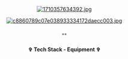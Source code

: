 <div align="center"> 

[![1710357634392.jpg](https://i.postimg.cc/FHHhVXfc/1710357634392.jpg)](https://postimg.cc/F7wthqVs)


[![c8860789c07e038933334172daecc003.jpg](https://i.postimg.cc/SNxqLG9v/c8860789c07e038933334172daecc003.jpg)](https://postimg.cc/nMg6pB04)

<h3 align="center">  </h3>
<p align="center"> "" </p>
<p align="center">  </p>








<h4 align="center"> ✞ Tech Stack - Equipment ✞ </h4>
<p align="center">
  <a href="https://skillicons.dev%22%3E/
    <img src="https://skillicons.dev/icons?i=discord,unity,godot&perline=14" />

  </a>
</p>
</div>
